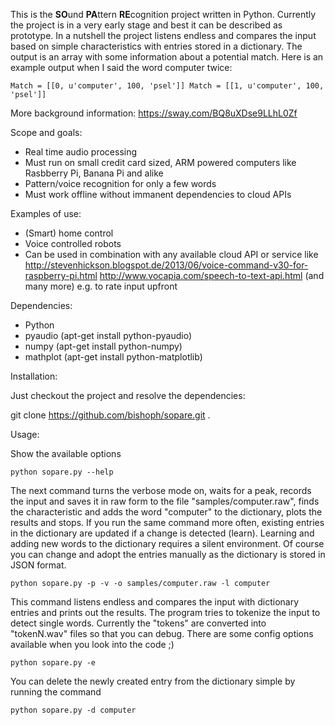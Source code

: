 This is the **SO**und **PA**ttern **RE**cognition project written in Python.
Currently the project is in a very early stage and best it can be described as prototype.
In a nutshell the project listens endless and compares the input based on simple characteristics
with entries stored in a dictionary. The output is an array with some information about a potential match.
Here is an example output when I said the word computer twice:

`
Match = [[0, u'computer', 100, 'psel']]
Match = [[1, u'computer', 100, 'psel']]
`

More background information: https://sway.com/BQ8uXDse9LLhL0Zf


Scope and goals:
 
  * Real time audio processing
  * Must run on small credit card sized, ARM powered computers like Rasbberry Pi, Banana Pi and alike
  * Pattern/voice recognition for only a few words
  * Must work offline without immanent dependencies to cloud APIs


Examples of use:

  * (Smart) home control
  * Voice controlled robots
  * Can be used in combination with any available cloud API or service like
     http://stevenhickson.blogspot.de/2013/06/voice-command-v30-for-raspberry-pi.html
     http://www.vocapia.com/speech-to-text-api.html
     (and many more)
     e.g. to rate input upfront
  

Dependencies:

  * Python
  * pyaudio (apt-get install python-pyaudio)
  * numpy (apt-get install python-numpy)
  * mathplot (apt-get install python-matplotlib)

  
Installation:

 Just checkout the project and resolve the dependencies:

 git clone https://github.com/bishoph/sopare.git .


Usage:


Show the available options

`
python sopare.py --help
`


The next command turns the verbose mode on, waits for a peak,
records the input and saves it in raw form to the file 
"samples/computer.raw", finds the characteristic and adds the
word "computer" to the dictionary, plots the results and stops.
If you run the same command more often, existing entries in
the dictionary are updated if a change is detected (learn).
Learning and adding new words to the dictionary requires
a silent environment. Of course you can change and adopt
the entries manually as the dictionary is stored in 
JSON format.

`
python sopare.py -p -v -o samples/computer.raw -l computer
`


This command listens endless and compares the input with 
dictionary entries and prints out the results. The program
tries to tokenize the input to detect single words. 
Currently the "tokens" are converted into "tokenN.wav" files
so that you can debug. There are some config options
available when you look into the code ;)

`
python sopare.py -e
`


You can delete the newly created entry from the dictionary
simple by running the command

`
python sopare.py -d computer
`

